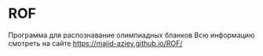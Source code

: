 # ROF
Программа для распознавание олимпиадных бланков
Всю информацию смотреть на сайте https://majid-aziev.github.io/ROF/
